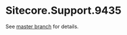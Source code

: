 # Sitecore.Support.9435

See [master branch](https://github.com/sitecoresupport/Sitecore.Support.9435) for details.